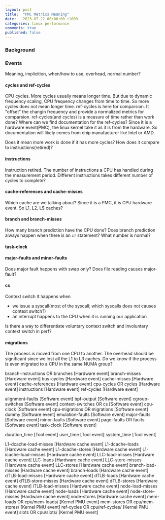 ```yaml
---
layout: post
title:  "PMC Metrics Meaning"
date:   2023-07-22 00:00:00 +1000
categories: linux performance
comments: true
published: false
---
```


### Background



### Events
Meaning, implicition, when/how to use, overhead, normal number?

#### cycles and ref-cycles
CPU cycles. More cycles usually means longer time.
But due to dynamic frequency scaling, CPU frequency changes from time to time.
So more cycles does not mean longer time.
ref-cycles is here for comparsion. It "offset" the changin frequency and provide a normalized metrics for comparsion.
ref-cycles(and cycles) is a measure of time rather than work done?
Where can we find documentation for the ref-cycles?
Since it is a hardware event(PMC), the linux kernel take it as it is from the hardware.
So documentation will likely comes from chip manufacturer like Intel or AMD.


Does it mean more work is done if it has more cycles?
How does it compare to instructions(retired)?

#### instructions
Instruction retired. The number of instructions a CPU has handled during the measurement period.
Different instructions takes different number of cycles to complete?

#### cache-references and cache-misses
Which cache are we talking about?
Since it is a PMC, it is CPU hardware event. So L1, L2, L$ caches?

#### branch and branch-misses
How many branch prediction have the CPU done?
Does branch prediction always happen when there is an `if` statement?
What number is normal?

#### task-clock

#### major-faults and minor-faults
Does major fault happens with swap only?
Does file reading causes major-fault?

#### cs
Context switch
It happens when
- we issue a syscall(most of the syscall; which syscalls does not causes context switch?)
- an interrupt happens to the CPU when it is running our application

Is there a way to differentiate voluntary context switch and involuntary context switch in perf?


#### migrations
The process is moved from one CPU to another. The overhead should be significant since we lost all the L1 to L3 caches.
Do we know if the process is even migrated to a CPU in the same NUMA group?




branch-instructions OR branches                    [Hardware event]
branch-misses                                      [Hardware event]
bus-cycles                                         [Hardware event]
cache-misses                                       [Hardware event]
cache-references                                   [Hardware event]
cpu-cycles OR cycles                               [Hardware event]
instructions                                       [Hardware event]
ref-cycles                                         [Hardware event]

alignment-faults                                   [Software event]
bpf-output                                         [Software event]
cgroup-switches                                    [Software event]
context-switches OR cs                             [Software event]
cpu-clock                                          [Software event]
cpu-migrations OR migrations                       [Software event]
dummy                                              [Software event]
emulation-faults                                   [Software event]
major-faults                                       [Software event]
minor-faults                                       [Software event]
page-faults OR faults                              [Software event]
task-clock                                         [Software event]

duration_time                                      [Tool event]
user_time                                          [Tool event]
system_time                                        [Tool event]

L1-dcache-load-misses                              [Hardware cache event]
L1-dcache-loads                                    [Hardware cache event]
L1-dcache-stores                                   [Hardware cache event]
L1-icache-load-misses                              [Hardware cache event]
LLC-load-misses                                    [Hardware cache event]
LLC-loads                                          [Hardware cache event]
LLC-store-misses                                   [Hardware cache event]
LLC-stores                                         [Hardware cache event]
branch-load-misses                                 [Hardware cache event]
branch-loads                                       [Hardware cache event]
dTLB-load-misses                                   [Hardware cache event]
dTLB-loads                                         [Hardware cache event]
dTLB-store-misses                                  [Hardware cache event]
dTLB-stores                                        [Hardware cache event]
iTLB-load-misses                                   [Hardware cache event]
node-load-misses                                   [Hardware cache event]
node-loads                                         [Hardware cache event]
node-store-misses                                  [Hardware cache event]
node-stores                                        [Hardware cache event]
mem-loads OR cpu/mem-loads/                        [Kernel PMU event]
mem-stores OR cpu/mem-stores/                      [Kernel PMU event]
ref-cycles OR cpu/ref-cycles/                      [Kernel PMU event]
slots OR cpu/slots/                                [Kernel PMU event]


